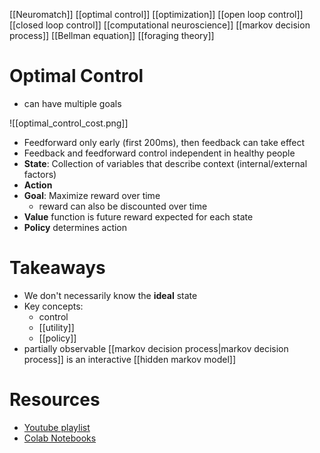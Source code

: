 [[Neuromatch]]
[[optimal control]]
[[optimization]]
[[open loop control]]
[[closed loop control]]	
[[computational neuroscience]]
[[markov decision process]]
[[Bellman equation]]
[[foraging theory]]

# Optimal Control
- can have multiple goals

![[optimal_control_cost.png]]

- Feedforward only early (first 200ms), then feedback can take effect
- Feedback and feedforward control independent in healthy people
- **State**: Collection of variables that describe context (internal/external factors)
- **Action**
- **Goal**: Maximize reward over time
	- reward can also be discounted over time
- **Value** function is future reward expected for each state
- **Policy** determines action


# Takeaways
- We don't necessarily know the **ideal** state
- Key concepts:
	- control
	- [[utility]]
	- [[policy]]
- partially observable [[markov decision process|markov decision process]] is an interactive [[hidden markov model]]


# Resources
- [Youtube playlist](https://www.youtube.com/watch?v=DZpWn0RFKU0&list=PLkBQOLLbi18NSMbvuDS2WaXLWctg3QArY&index=14&t=0s)
- [Colab Notebooks](https://github.com/NeuromatchAcademy/course-content/blob/master/tutorials/README.md#w2d1---bayesian-statistics)